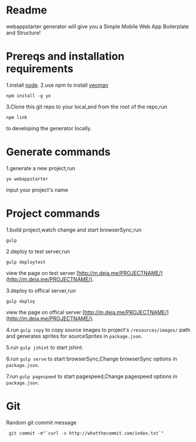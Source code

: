 Readme
=================
webappstarter generator will give you a Simple Mobile Web App Boilerplate and Structure!

Prereqs and installation requirements
=====================================
1.install [node](https://nodejs.org/).
2.use npm to install [yeoman](http://yeoman.io/)
```shell
npm install -g yo
```
3.Clone this git repo to your local,and from the root of the repo,run
```shell
npm link
```
to developing the generator locally.

Generate commands
==================
1.generate a new project,run

```shell
yo webappstarter
```
input your project's name

Project commands
=================

1.build project,watch change and start browserSync,run

```shell
gulp
```
2.deploy to test server,run

```shell
gulp deploytest
```
view the page on test server [http://m.deja.me/PROJECTNAME/](http://m.deja.me/PROJECTNAME/).

3.deploy to offical server,run

```shell
gulp deploy
```
view the page on offical server [http://m.deja.me/PROJECTNAME/](http://m.deja.me/PROJECTNAME/).

4.run `gulp copy` to copy source images to project's `/resources/images/` path and generates sprites for sourceSprites in `package.json`.

5.run `gulp jshint` to start jshint.

6.run `gulp serve` to start browserSync,Change browserSync options in `package.json`.

7.run `gulp pagespeed` to start pagespeed,Change pagespeed options in `package.json`.

Git
==========
Random git commit message

```shell
 git commit -m"`curl -s http://whatthecommit.com/index.txt`"

 ```
